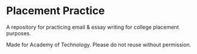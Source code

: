 # Placement Practice
A repository for practicing email &amp; essay writing for college placement purposes.

Made for Academy of Technology. Please do not reuse without permission.
